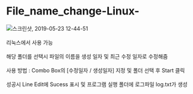 # File_name_change-Linux-
<img src="https://user-images.githubusercontent.com/49636918/58224395-94e2db00-7d58-11e9-9e99-f445a1a4b024.png" alt="스크린샷, 2019-05-23 12-44-51" style="max-width:100%;">
<div>
  <br>리눅스에서 사용 가능</br>
  <br>해당 폴더를 선택시 파일의 이름을 생성 일자 및 최근 수정 일자로 수정해줌 </br>
  <br>사용 방법 : Combo Box의 [수정일자 / 생성일자] 지정 및 폴더 선택 후 Start 클릭 </br>
  <br>성공시 Line Edit에 Sucess 표시 및 프로그램 실행 폴더에 로그파일 log.txt가 생성</br>
  
</div>
